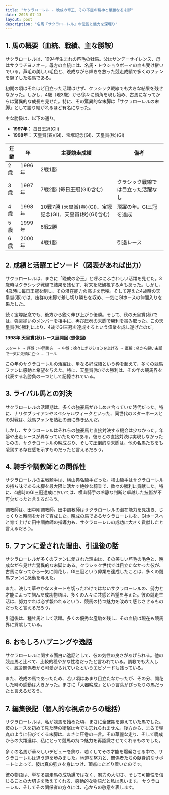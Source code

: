 ```yaml
---
title: "サクラローレル - 晩成の帝王、その不屈の精神と華麗なる末脚"
date: 2025-07-13
layout: post
description: "名馬『サクラローレル』の伝説と魅力を深堀り"
---
```


## 1. 馬の概要（血統、戦績、主な勝鞍）

サクラローレルは、1994年生まれの芦毛の牡馬。父はサンデーサイレンス、母はサクラチヨノオー。母方の血統には、名馬・トウショウボーイの血も受け継いでいる。芦毛の美しい毛色と、晩成ながら輝きを放った競走成績で多くのファンを魅了した名馬である。

初期の頃はそれほど目立った活躍はせず、クラシック戦線でも大きな結果を残せなかった。しかし、4歳（現3歳）から徐々に頭角を現し始め、古馬になってからは驚異的な成長を見せた。特に、その驚異的な末脚は「サクラローレルの末脚」として語り継がれるほど有名になった。

主な勝鞍は、以下の通り。

* **1997年：**  毎日王冠(GII)
* **1998年：**  天皇賞(春)(GI)、宝塚記念(GI)、天皇賞(秋)(GI)


| 年齢 | 年 | 主要競走成績 | 備考 |
|---|---|---|---|
| 2歳 | 1996年 | 2戦1勝 |  |
| 3歳 | 1997年 | 7戦2勝 (毎日王冠(GII)含む) |  クラシック戦線では目立った活躍なし |
| 4歳 | 1998年 | 10戦7勝 (天皇賞(春)(GI)、宝塚記念(GI)、天皇賞(秋)(GI)含む) |  飛躍の年。GI三冠を達成 |
| 5歳 | 1999年 | 6戦2勝 |  |
| 6歳 | 2000年 | 4戦1勝 |  引退レース |


## 2. 成績と活躍エピソード（図表があれば出力）

サクラローレルは、まさに「晩成の帝王」と呼ぶにふさわしい活躍を見せた。3歳時はクラシック戦線で結果を残せず、将来を悲観視する声もあった。しかし、4歳時に毎日王冠を制し、その潜在能力の高さを示唆。そして迎えた4歳時の天皇賞(春)では、抜群の末脚で差し切り勝ちを収め、一気にGIホースの仲間入りを果たした。

続く宝塚記念でも、後方から鋭く伸び上がり優勝。そして、秋の天皇賞(秋)では、強豪揃いのメンバーを相手に、再び圧巻の末脚で勝利を掴み取った。この天皇賞(秋)勝利により、4歳でGI三冠を達成するという偉業を成し遂げたのだ。

**1998年 天皇賞(秋)レース展開図 (想像図)**

```
スタート → 序盤：中団後方  → 中盤：徐々にポジションを上げる → 直線：外から鋭い末脚で一気に先頭に立つ → ゴール
```

この年のサクラローレルの活躍は、単なる好成績という枠を超えて、多くの競馬ファンに感動と希望を与えた。特に、天皇賞(秋)での勝利は、その年の競馬界を代表する名勝負の一つとして記憶されている。


## 3. ライバル馬との対決

サクラローレルの活躍期は、多くの強豪馬がひしめき合っていた時代だった。特に、ナリタブライアンやスペシャルウィークといった、同世代のスターホースとの対戦は、競馬ファンを熱狂の渦に巻き込んだ。

しかし、サクラローレルはそれらの強豪馬と直接対決する機会は少なかった。年齢や出走レースが異なっていたためである。彼らとの直接対決は実現しなかったものの、サクラローレルの晩成ぶり、そして圧倒的な末脚は、他の名馬たちをも凌駕する存在感を示すものだったと言えるだろう。


## 4. 騎手や調教師との関係性

サクラローレルの主戦騎手は、横山典弘騎手だった。横山騎手はサクラローレルの持ち味である末脚を最大限に活かす絶妙な騎乗で、数々の勝利に貢献した。特に、4歳時のGI三冠達成においては、横山騎手の冷静な判断と卓越した技術が不可欠だったと言えるだろう。

調教師は、田中剛調教師。田中調教師はサクラローレルの潜在能力を見抜き、じっくりと時間をかけて育成した。晩成の馬であるサクラローレルを、GIホースへと育て上げた田中調教師の指導力も、サクラローレルの成功に大きく貢献したと言えるだろう。


## 5. ファンに愛された理由、引退後の話

サクラローレルが多くのファンに愛された理由は、その美しい芦毛の毛色と、晩成ながら見せた驚異的な末脚にある。クラシック世代では目立たなかった彼が、古馬になってから一気に開花し、GI三冠という偉業を達成したことは、多くの競馬ファンに感動を与えた。

また、決して華やかなスタートを切ったわけではないサクラローレルの、努力と才能によって掴んだ成功物語は、多くの人々に共感と希望を与えた。彼の競走生活は、努力すれば必ず報われるという、競馬の持つ魅力を改めて感じさせるものだったと言えるだろう。

引退後は、種牡馬として活躍。多くの優秀な産駒を残し、その血統は現在も競馬界に貢献している。


## 6. おもしろハプニングや逸話

サクラローレルに関する面白い逸話として、彼の気性の良さがあげられる。他の競走馬と比べて、比較的穏やかな性格だったと言われている。調教でも大人しく、厩舎関係者から可愛がられていたというエピソードも残っている。

また、晩成の馬であったため、若い頃はあまり目立たなかったが、その分、開花した時の感動は大きかった。まさに「大器晩成」という言葉がぴったりの馬だったと言えるだろう。


## 7. 編集後記（個人的な視点からの総括）

サクラローレルは、私が競馬を始めた頃、まさに全盛期を迎えていた馬でした。彼のレースを初めて見た時の衝撃は今でも忘れられません。後方から、まるで弾丸のように伸びてくる末脚は、まさに圧巻の一言。その華麗な走り、そして晩成からの大躍進は、私にとって競馬の持つ魅力を再認識させてくれるものでした。

多くの名馬が華々しいデビューを飾り、若くしてその才能を爆発させる中で、サクラローレルは違う道を歩みました。地道な努力と、関係者たちの献身的なサポートによって、彼は真の強さを身につけ、頂点にたどり着いたのです。

彼の物語は、単なる競走馬の成功譚ではなく、努力の大切さ、そして可能性を信じることの大切さを教えてくれる、感動的な物語だと私は思います。  サクラローレル、そしてその関係者の方々には、心からの敬意を表します。
